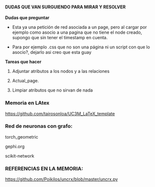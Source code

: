 #### DUDAS QUE VAN SURGUIENDO PARA MIRAR Y RESOLVER

**Dudas que preguntar**

- Esta ya una petición de red asociada a un page, pero al cargar por ejemplo como asocio a una pagina que no tiene el node creado,
supongo que sin tener el timestamp en cuenta.

- Para por ejemplo .css que no son una página ni un script con que lo asocio?, dejarlo asi creo que esta guay

**Tareas que hacer**

1. Adjuntar atributos a los nodos y a las relaciones

2. Actual_page.

2. Limpiar atributos que no sirvan de nada

### Memoria en LAtex
https://github.com/tairosonloa/UC3M_LaTeX_template


### Red de neuronas con grafo:
torch_geometric

gephi.org

scikit-network


### REFERENCIAS EN LA MEMORIA:

https://github.com/Poikilos/uncrx/blob/master/uncrx.py